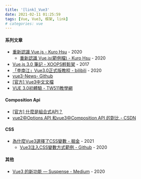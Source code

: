 ```yaml
---
title: '[link]_Vue3'
date: 2021-02-11 01:25:59
tags: [Vue, Vue3, 框架, link]
# categories: vue
---
```


#### 系列文章
  - [重新認識 Vue.js - Kuro Hsu](https://book.vue.tw/) - 2020
    - [重新認識 Vue.js(範例檔) - Kuro Hsu](https://github.com/kurotanshi/source-book-vue.js) - 2020
  - [Vue.js 3.0 筆記 - XOOPS輕鬆架](https://campus-xoops.tn.edu.tw/modules/tad_book3/index.php?op=list_docs&tbsn=33) - 2017
  - [「李南江」Vue3.0正式版教程 - bilibili](https://www.bilibili.com/video/BV14k4y117LL?from=search&seid=16839590488178074731) - 2020
  - [vue3-News- Github](https://github.com/vue3/vue3-News)
  - [[官方] Vue3中文文檔](https://vue3js.cn/docs/zh/)
  - [VUE 3.0初體驗 - TW511教學網](https://tw511.com/a/01/13583.html)

<!-- more -->

#### Composition Api
  - [[官方] 什麼是組合式API？](https://vue3js.cn/docs/zh/guide/composition-api-introduction.html#%E4%BB%80%E4%B9%88%E6%98%AF%E7%BB%84%E5%90%88%E5%BC%8F-api)
  - [vue2中Options API 和vue3中Composition API 的對比 - CSDN](https://blog.csdn.net/fesfsefgs/article/details/106572929)
#### CSS
  - [為什麼Vue3選擇了CSS變數 - 掘金](https://juejin.cn/post/6916298446638940173) - 2021
    - [Vue3注入CSS變數方式範例 - Github](https://juejin.cn/post/6916298446638940173) - 2020

#### 其他
  - [Vue3 的新功能 — Suspense - Medium](https://medium.com/i-am-mike/vue-3-vue3-%E7%9A%84%E6%96%B0%E5%8A%9F%E8%83%BD-suspense-428e02254030) - 2020
